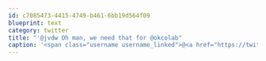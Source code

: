 ```yaml
---
id: c7085473-4415-4749-b461-6bb19d564f09
blueprint: text
category: twitter
title: "'@jvdw Oh man, we need that for @okcolab"
caption: '<span class="username username_linked">@<a href="https://twitter.com/jvdw" title="John van der Woude">jvdw</a></span> Oh man, we need that for <span class="username username_linked">@<a href="https://twitter.com/okcolab" title="Okanagan coLab">okcolab</a></span>'
---
```


